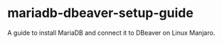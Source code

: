 # mariadb-dbeaver-setup-guide
A guide to install MariaDB and connect it to DBeaver on Linux Manjaro.
